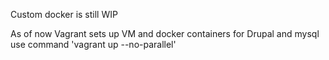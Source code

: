 Custom docker is still WIP

As of now Vagrant sets up VM and docker containers for Drupal and mysql
use command 'vagrant up --no-parallel'
